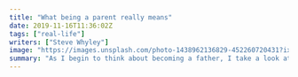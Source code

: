 ```yaml
---
title: "What being a parent really means"
date: 2019-11-16T11:36:02Z
tags: ["real-life"]
writers: ["Steve Whyley"]
image: "https://images.unsplash.com/photo-1438962136829-452260720431?ixlib=rb-1.2.1&ixid=eyJhcHBfaWQiOjEyMDd9&auto=format&fit=crop&w=300&q=100"
summary: "As I begin to think about becoming a father, I take a look at my parents' lives and the sacrifices that they made and how I want to follow in their footsteps."
---
```

